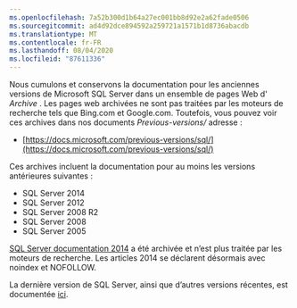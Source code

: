 ```yaml
---
ms.openlocfilehash: 7a52b300d1b64a27ec001bb8d92e2a62fade0506
ms.sourcegitcommit: ad4d92dce894592a259721a1571b1d8736abacdb
ms.translationtype: MT
ms.contentlocale: fr-FR
ms.lasthandoff: 08/04/2020
ms.locfileid: "87611336"
---
```


Nous cumulons et conservons la documentation pour les anciennes versions de Microsoft SQL Server dans un ensemble de pages Web d' _Archive_ . Les pages web archivées ne sont pas traitées par les moteurs de recherche tels que Bing.com et Google.com. Toutefois, vous pouvez voir ces archives dans nos documents _Previous-versions/_ adresse :

- [https://docs.microsoft.com/previous-versions/sql/](https://docs.microsoft.com/previous-versions/sql/)

Ces archives incluent la documentation pour au moins les versions antérieures suivantes :

- SQL Server 2014
- SQL Server 2012
- SQL Server 2008 R2
- SQL Server 2008
- SQL Server 2005

[SQL Server documentation 2014](/previous-versions/sql/2014/index?view=sql-server-2014) a été archivée et n’est plus traitée par les moteurs de recherche. Les articles 2014 se déclarent désormais avec noindex et NOFOLLOW.

La dernière version de SQL Server, ainsi que d’autres versions récentes, est documentée [ici](https://docs.microsoft.com/sql/sql-server/index).
